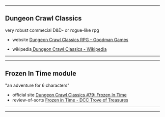 

---
## Dungeon Crawl Classics ##

very robust commecial D&D- or rogue-like rpg  

- website [Dungeon Crawl Classics RPG - Goodman Games](https://goodman-games.com/dungeon-crawl-classics-rpg/)  

- wikipedia[ Dungeon Crawl Classics - Wikipedia](https://en.wikipedia.org/wiki/Dungeon_Crawl_Classics)  

  


---
---
## Frozen In Time module ##

"an adventure for 6 characters"
- official site [Dungeon Crawl Classics #79: Frozen In Time](https://goodman-games.com/store/product/dungeon-crawl-classics-79-frozen-in-time/)
- review-of-sorts [Frozen in Time - DCC Trove of Treasures](http://dcctreasures.blogspot.com/2017/01/frozen-in-time.html)




---
---
